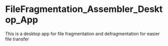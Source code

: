 # FileFragmentation_Assembler_Desktop_App
This is a desktop app for file fragmentation and defragmentation for easier file transfer
